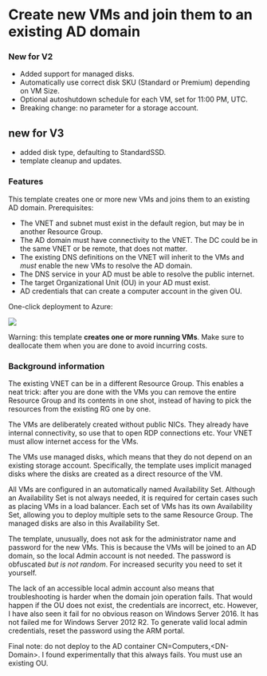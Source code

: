 # Create new VMs and join them to an existing AD domain



### New for V2
* Added support for managed disks.
* Automatically use correct disk SKU (Standard or Premium) depending on VM Size.
* Optional autoshutdown schedule for each VM, set for 11:00 PM, UTC.
* Breaking change: no parameter for a storage account.

## new for V3
* added disk type, defaulting to StandardSSD.
* template cleanup and updates. 

### Features

This template creates one or more new VMs and joins them to an 
existing AD domain. Prerequisites:
* The VNET and subnet must exist in the default region, but may be in another Resource Group.
* The AD domain must have connectivity to the VNET. The DC could be in the same VNET or be remote, that does not matter. 
* The existing DNS definitions on the VNET will inherit to the VMs and _must_ enable the new VMs to resolve the AD domain. 
* The DNS service in your AD must be able to resolve the public internet. 
* The target Organizational Unit (OU) in your AD must exist.
* AD credentials that can create a computer account in the given OU.

One-click deployment to Azure:

<a href="https://portal.azure.com/#create/Microsoft.Template/uri/https%3A%2F%2Fraw.githubusercontent.com%2Fwkasdorp%2Fnew-vm-with-domain-join%2Fmaster%2Fazuredeploy.json" target="_blank">
    <img src="http://azuredeploy.net/deploybutton.png"/>
</a>

Warning: this template **creates one or more running VMs**. 
Make sure to deallocate them when you are done to avoid incurring costs. 

### Background information

The existing VNET can be in a different Resource Group. 
This enables a neat trick: after you are done with the VMs you can remove
the entire Resource Group and its contents in one shot, 
instead of having to pick the resources from the existing RG one by one. 

The VMs are deliberately created without public NICs. They already
have internal connectivity, so use that to open RDP connections etc.
Your VNET must allow internet access for the VMs. 

The VMs use managed disks, which means that they do not depend on
an existing storage account. Specifically, the template uses
implicit managed disks where the disks are created as a direct
resource of the VM.

All VMs are configured in an automatically named Availability Set. 
Although an Availability Set is not always needed, it is required for certain cases such
as placing VMs in a load balancer. Each set of VMs has its own
Availability Set, allowing you to deploy multiple sets to the same
Resource Group. The managed disks are also in this Availability Set. 

The template, unusually, does not ask for the administrator name 
and password for the new VMs. This is because the VMs will 
be joined to an AD domain, so the local Admin account is not needed.
The password is obfuscated _but is not random_. For increased security
you need to set it yourself. 

The lack of an accessible local admin account also means that troubleshooting is 
harder when the domain join operation fails.
That would happen if the OU does not exist, the credentials are incorrect, etc. However,
I have also seen it fail for no obvious reason on Windows Server 2016. It has 
not failed me for Windows Server 2012 R2. To generate valid local admin credentials,
reset the password using the ARM portal. 

Final note: do not deploy to the AD container CN=Computers,\<DN-Domain\>. 
I found experimentally that this always fails. You must use an existing OU. 
